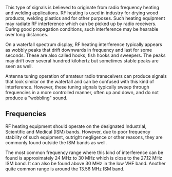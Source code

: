This type of signals is believed to originate from radio frequency heating and welding applications. RF heating is used in industry for drying wood products, welding plastics and for other purposes. Such heating equipment may radiate RF interference which can be picked up by radio receivers. During good propagation conditions, such interference may be hearable over long distances.

On a waterfall spectrum display, RF heating interference typically appears as wobbly peaks that drift downwards in frequency and last for some seconds. These are also called hooks, fish hooks and sweepers. The peaks may drift over several hundred kilohertz but sometimes stable peaks are seen as well.

Antenna tuning operation of amateur radio transceivers can produce signals that look similar on the waterfall and can be confused with this kind of interference. However, these tuning signals typically sweep through frequencies in a more controlled manner, often up and down, and do not produce a "wobbling" sound.

## Frequencies
RF heating equipment should operate on the designated Industrial, Scientific and Medical (ISM) bands. However, due to poor frequency stability of such equipment, outright negligence or other reasons, they are commonly found outside the ISM bands as well.

The most common frequency range where this kind of interference can be found is approximately 24 MHz to 30 MHz which is close to the 27.12 MHz ISM band. It can also be found above 30 MHz in the low VHF band. Another quite common range is around the 13.56 MHz ISM band.
